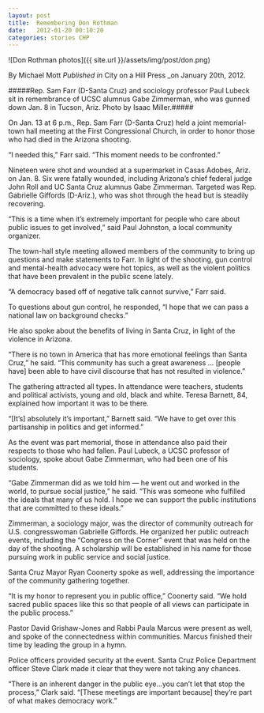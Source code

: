```yaml
---
layout: post
title:  Remembering Don Rothman
date:   2012-01-20 00:10:20
categories: stories CHP
---
```


![Don Rothman photos]({{ site.url }}/assets/img/post/don.png)

By Michael Mott
_Published in_ City on a Hill Press _on January 20th, 2012.

#####Rep. Sam Farr (D-Santa Cruz) and sociology professor Paul Lubeck sit in remembrance of UCSC alumnus Gabe Zimmerman, who was gunned down Jan. 8 in Tucson, Ariz. Photo by Isaac Miller.#####

On Jan. 13 at 6 p.m., Rep. Sam Farr (D-Santa Cruz) held a joint memorial-town hall meeting at the First Congressional Church, in order to honor those who had died in the Arizona shooting.

“I needed this,” Farr said. “This moment needs to be confronted.”

Nineteen were shot and wounded at a supermarket in Casas Adobes, Ariz. on Jan. 8. Six were fatally wounded, including Arizona’s chief federal judge John Roll and UC Santa Cruz alumnus Gabe Zimmerman. Targeted was Rep. Gabrielle Giffords (D-Ariz.), who was shot through the head but is steadily recovering.

“This is a time when it’s extremely important for people who care about public issues to get involved,” said Paul Johnston, a local community organizer.

The town-hall style meeting allowed members of the community to bring up questions and make statements to Farr. In light of the shooting, gun control and mental-health advocacy were hot topics, as well as the violent politics that have been prevalent in the public scene lately.

“A democracy based off of negative talk cannot survive,” Farr said.

To questions about gun control, he responded, “I hope that we can pass a national law on background checks.”

He also spoke about the benefits of living in Santa Cruz, in light of the violence in Arizona.

“There is no town in America that has more emotional feelings than Santa Cruz,” he said. “This community has such a great awareness … [people have] been able to have civil discourse that has not resulted in violence.”

The gathering attracted all types. In attendance were teachers, students and political activists, young and old, black and white. Teresa Barnett, 84, explained how important it was to be there.

“[It’s] absolutely it’s important,” Barnett said. “We have to get over this partisanship in politics and get informed.”

As the event was part memorial, those in attendance also paid their respects to those who had fallen. Paul Lubeck, a UCSC professor of sociology, spoke about Gabe Zimmerman, who had been one of his students.

“Gabe Zimmerman did as we told him — he went out and worked in the world, to pursue social justice,” he said. “This was someone who fulfilled the ideals that many of us hold. I hope we can support the public institutions that are committed to these ideals.”

Zimmerman, a sociology major, was the director of community outreach for U.S. congresswoman Gabrielle Giffords. He organized her public outreach events, including the “Congress on the Corner” event that was held on the day of the shooting. A scholarship will be established in his name for those pursuing work in public service and social justice.

Santa Cruz Mayor Ryan Coonerty spoke as well, addressing the importance of the community gathering together.

“It is my honor to represent you in public office,” Coonerty said. “We hold sacred public spaces like this so that people of all views can participate in the public process.”

Pastor David Grishaw-Jones and Rabbi Paula Marcus were present as well, and spoke of the connectedness within communities. Marcus finished their time by leading the group in a hymn.

Police officers provided security at the event. Santa Cruz Police Department officer Steve Clark made it clear that they were not taking any chances.

“There is an inherent danger in the public eye…you can’t let that stop the process,” Clark said. “[These meetings are important because] they’re part of what makes democracy work.”